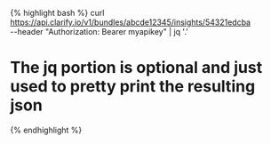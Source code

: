 {% highlight bash %}
curl https://api.clarify.io/v1/bundles/abcde12345/insights/54321edcba \
     --header "Authorization: Bearer myapikey"  | jq '.'
# The jq portion is optional and just used to pretty print the resulting json
{% endhighlight %}
